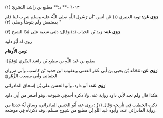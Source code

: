 ٦٠١٣ -** د:** مطيع بن راشد البَصْرِيّ (١)

**رَوَى عَن:** توبة العنبري (د) عَن أنس "أن رَسُول اللَّهِ صلى اللَّهُ عليه وسلم شرب لبنا فلم يمضمض ولم يتوضأ وصلى (٢) "

**رَوَى عَنه:** زيد بْن الحباب (د) وَقَال: دلني شعبة على هَذَا الشيخ (٣)

روى له أَبُو داود

**ومن الأَوهام:**

-[وَهْمٌ] مطيع بن عَبد اللَّهِ بن مطيع بْن راشد البكري

**رَوَى عَن:** مُحَمَّد بْن يحيى بن أَبي عُمَر العدني ويعقوب ابن حميد بْن كاسب، وأبي مروان العثماني وأبي مصعب الزُّهْرِيّ

**رَوَى عَنه:** أبو داود، وأبو الحسن علي بْن إسحاق المادرائي

هكذا قال ولم نجد لأبي داود رواية عنه، ولا ذكره أحدفِي شيوخه، وهو أصغر من أَبِي داود

ذكره الخطيب فِي تأريخه وَقَال (١) : روى عنه أَبُو الحسن المادرائي، وساق لَهُ حديثا من رواية المادرائي عنه، وأبوه عَبد اللَّهِ بْن مطيع من شيوخ مسلم، وقد ذكرناه فِي موضعه.